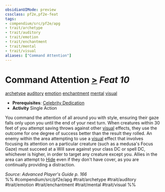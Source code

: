 ```yaml
---
obsidianUIMode: preview
cssclass: pf2e,pf2e-feat
tags:
- compendium/src/pf2e/apg
- trait/archetype
- trait/auditory
- trait/emotion
- trait/enchantment
- trait/mental
- trait/visual
aliases: ["Command Attention"]
---
```

# Command Attention  [>](../../rules/core-rulebook/chapter-9-playing-the-game.md#Actions "Single Action") *Feat 10*  
[archetype](../../rules/traits/archetype.md)  [auditory](../../rules/traits/auditory.md)  [emotion](../../rules/traits/emotion.md)  [enchantment](../../rules/traits/enchantment.md)  [mental](../../rules/traits/mental.md)  [visual](../../rules/traits/visual.md)  

- **Prerequisites**: [Celebrity Dedication](celebrity-dedication-apg.md)
- **Activity** Single Action

You command the attention of all around you with style, ensuring their gaze falls only upon you until the end of your next turn. When creatures within 30 feet of you attempt saving throws against other [visual](../../rules/traits/visual.md) effects, they use the outcome for one degree of success better than the result they rolled. An enemy within the area attempting to use a [visual](../../rules/traits/visual.md) effect that involves focusing its attention on a particular creature (such as a medusa's Focus Gaze) must succeed at a Will save against your class DC or spell DC, whichever is higher, in order to target any creature except you. Allies in the area can attempt to [Hide](../../rules/actions/hide.md) even if they don't have cover, as you are continually providing a distraction.

*Source: Advanced Player's Guide p. 166*  
%% #compendium/src/pf2e/apg #trait/archetype #trait/auditory #trait/emotion #trait/enchantment #trait/mental #trait/visual %%